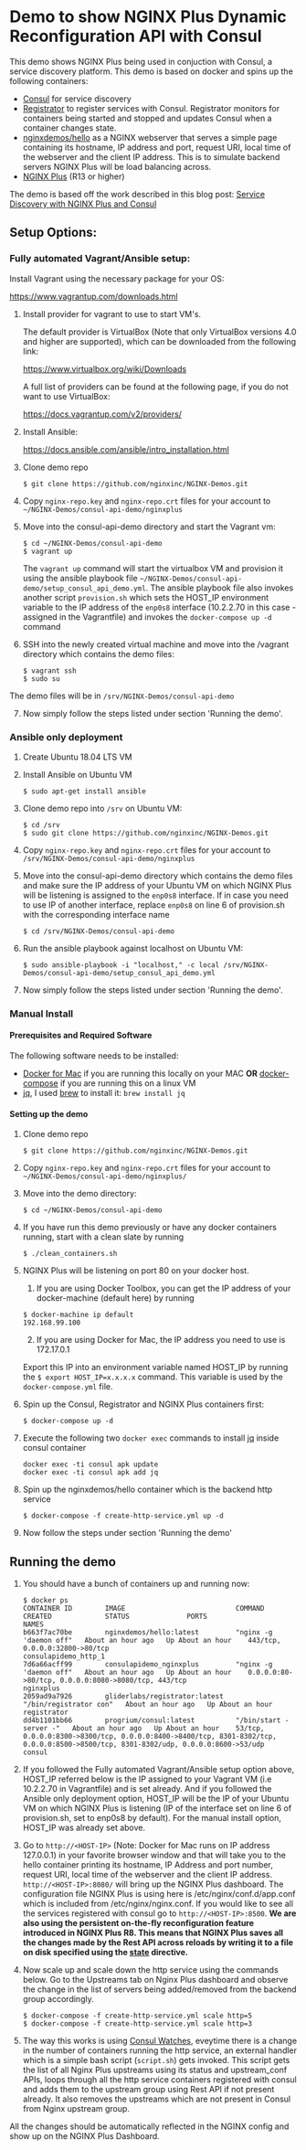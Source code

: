 # Demo to show NGINX Plus Dynamic Reconfiguration API with Consul

This demo shows NGINX Plus being used in conjuction with Consul, a service discovery platform. This demo is based on docker and spins up the following containers:

*   [Consul](http://www.consul.io) for service discovery
*   [Registrator](https://github.com/gliderlabs/registrator) to register services with Consul.  Registrator monitors for containers being started and stopped and updates Consul when a container changes state.
*   [nginxdemos/hello](https://hub.docker.com/r/nginxdemos/hello/) as a NGINX webserver that serves a simple page containing its hostname, IP address and port, request URI, local time of the webserver and the client IP address. This is to simulate backend servers NGINX Plus will be load balancing across.
*   [NGINX Plus](http://www.nginx.com/products) (R13 or higher)

The demo is based off the work described in this blog post: [Service Discovery with NGINX Plus and Consul](https://www.nginx.com/blog/service-discovery-with-nginx-plus-and-consul/)

## Setup Options:

### Fully automated Vagrant/Ansible setup:

Install Vagrant using the necessary package for your OS:

<https://www.vagrantup.com/downloads.html>

1.  Install provider for vagrant to use to start VM's.

    The default provider is VirtualBox (Note that only VirtualBox versions 4.0 and higher are supported), which can be downloaded from the following link:

    <https://www.virtualbox.org/wiki/Downloads>

    A full list of providers can be found at the following page, if you do not want to use VirtualBox:

    <https://docs.vagrantup.com/v2/providers/>

2.  Install Ansible:

    <https://docs.ansible.com/ansible/intro_installation.html>

3.  Clone demo repo

    `$ git clone https://github.com/nginxinc/NGINX-Demos.git`

4.  Copy `nginx-repo.key` and `nginx-repo.crt` files for your account to `~/NGINX-Demos/consul-api-demo/nginxplus`

5.  Move into the consul-api-demo directory and start the Vagrant vm:

    ```
    $ cd ~/NGINX-Demos/consul-api-demo
    $ vagrant up
    ```

    The `vagrant up` command will start the virtualbox VM and provision it using the ansible playbook file `~/NGINX-Demos/consul-api-demo/setup_consul_api_demo.yml`. The ansible playbook file also invokes another script `provision.sh` which sets the HOST_IP environment variable to the IP address of the `enp0s8` interface (10.2.2.70 in this case - assigned in the Vagrantfile) and invokes the `docker-compose up -d` command

6.  SSH into the newly created virtual machine and move into the /vagrant directory which contains the demo files:

    ```
    $ vagrant ssh
    $ sudo su
    ```

The demo files will be in `/srv/NGINX-Demos/consul-api-demo`

7.  Now simply follow the steps listed under section 'Running the demo'.

### Ansible only deployment

1.  Create Ubuntu 18.04 LTS VM

2.  Install Ansible on Ubuntu VM

    `$ sudo apt-get install ansible`

3.  Clone demo repo into `/srv` on Ubuntu VM:

    ```
    $ cd /srv
    $ sudo git clone https://github.com/nginxinc/NGINX-Demos.git
    ```

4.  Copy `nginx-repo.key` and `nginx-repo.crt` files for your account to `/srv/NGINX-Demos/consul-api-demo/nginxplus`

5.  Move into the consul-api-demo directory which contains the demo files and make sure the IP address of your Ubuntu VM on which NGINX Plus will be listening is assigned to the `enp0s8` interface. If in case you need to use IP of another interface, replace `enp0s8` on line 6 of provision.sh with the corresponding interface name

    `$ cd /srv/NGINX-Demos/consul-api-demo`

6.  Run the ansible playbook against localhost on Ubuntu VM:

    `$ sudo ansible-playbook -i "localhost," -c local /srv/NGINX-Demos/consul-api-demo/setup_consul_api_demo.yml`

7.  Now simply follow the steps listed under section 'Running the demo'.

### Manual Install

#### Prerequisites and Required Software

The following software needs to be installed:

*   [Docker for Mac](https://www.docker.com/products/docker#/mac) if you are running this locally on your MAC **OR** [docker-compose](https://docs.docker.com/compose/install) if you are running this on a linux VM
*   [jq](https://stedolan.github.io/jq/), I used [brew](http://brew.sh) to install it: `brew install jq`

#### Setting up the demo

1.  Clone demo repo

    `$ git clone https://github.com/nginxinc/NGINX-Demos.git`

2.  Copy `nginx-repo.key` and `nginx-repo.crt` files for your account to `~/NGINX-Demos/consul-api-demo/nginxplus/`

3.  Move into the demo directory:

    `$ cd ~/NGINX-Demos/consul-api-demo`

4.  If you have run this demo previously or have any docker containers running, start with a clean slate by running

    `$ ./clean_containers.sh`

5.  NGINX Plus will be listening on port 80 on your docker host.

    1.  If you are using Docker Toolbox, you can get the IP address of your docker-machine (default here) by running

    ```
    $ docker-machine ip default
    192.168.99.100
    ```

    2.  If you are using Docker for Mac, the IP address you need to use is 172.17.0.1

    Export this IP into an environment variable named HOST_IP by running the `$ export HOST_IP=x.x.x.x` command. This variable is used by the `docker-compose.yml` file.

6.  Spin up the Consul, Registrator and NGINX Plus containers first:

    `$ docker-compose up -d`

7.  Execute the following two `docker exec` commands to install [jq](https://stedolan.github.io/jq/) inside consul container

    ```
    docker exec -ti consul apk update
    docker exec -ti consul apk add jq
    ```

8.  Spin up the nginxdemos/hello container which is the backend http service

    `$ docker-compose -f create-http-service.yml up -d`

9.  Now follow the steps under section 'Running the demo'

## Running the demo

1.  You should have a bunch of containers up and running now:

    ```
    $ docker ps
    CONTAINER ID        IMAGE                           COMMAND                  CREATED             STATUS              PORTS                                                                                                                                NAMES
    b663f7ac70be        nginxdemos/hello:latest         "nginx -g 'daemon off"   About an hour ago   Up About an hour    443/tcp, 0.0.0.0:32800->80/tcp                                                                                                       consulapidemo_http_1
    7d6a66acff99        consulapidemo_nginxplus         "nginx -g 'daemon off"   About an hour ago   Up About an hour    0.0.0.0:80->80/tcp, 0.0.0.0:8080->8080/tcp, 443/tcp                                                                                  nginxplus
    2059ad9a7926        gliderlabs/registrator:latest   "/bin/registrator con"   About an hour ago   Up About an hour                                                                                                                                         registrator
    dd4b1101bb66        progrium/consul:latest          "/bin/start -server -"   About an hour ago   Up About an hour    53/tcp, 0.0.0.0:8300->8300/tcp, 0.0.0.0:8400->8400/tcp, 8301-8302/tcp, 0.0.0.0:8500->8500/tcp, 8301-8302/udp, 0.0.0.0:8600->53/udp   consul
    ```

2.  If you followed the Fully automated Vagrant/Ansible setup option above, HOST_IP referred below is the IP assigned to your Vagrant VM (i.e 10.2.2.70 in Vagrantfile) and is set already. And if you followed the Ansible only deployment option, HOST_IP will be the IP of your Ubuntu VM on which NGINX Plus is listening (IP of the interface set on line 6 of provision.sh, set to enp0s8 by default). For the manual install option, HOST_IP was already set above.

3.  Go to `http://<HOST-IP>` (Note: Docker for Mac runs on IP address 127.0.0.1) in your favorite browser window and that will take you to the hello container printing its hostname, IP Address and port number, request URI, local time of the webserver and the client IP address. `http://<HOST-IP>:8080/` will bring up the NGINX Plus dashboard. The configuration file NGINX Plus is using here is /etc/nginx/conf.d/app.conf which is included from /etc/nginx/nginx.conf. If you would like to see all the services registered with consul go to `http://<HOST-IP>:8500`. **We are also using the persistent on-the-fly reconfiguration feature introduced in NGINX Plus R8. This means that NGINX Plus saves all the changes made by the Rest API across reloads by writing it to a file on disk specified using the [state](http://nginx.org/en/docs/http/ngx_http_upstream_module.html#state) directive.**

4.  Now scale up and scale down the http service using the commands below. Go to the Upstreams tab on Nginx Plus dashboard and observe the change in the list of servers being added/removed from the backend group accordingly.

    ```
    $ docker-compose -f create-http-service.yml scale http=5
    $ docker-compose -f create-http-service.yml scale http=3
    ```

5.  The way this works is using [Consul Watches](https://www.consul.io/docs/agent/watches.html), eveytime there is a change in the number of containers running the http service, an external handler which is a simple bash script (`script.sh`) gets invoked. This script gets the list of all Nginx Plus upstreams using its status and upstream_conf APIs, loops through all the http service containers registered with consul and adds them to the upstream group using Rest API if not present already. It also removes the upstreams which are not present in Consul from Nginx upstream group.

All the changes should be automatically reflected in the NGINX config and show up on the NGINX Plus Dashboard.
